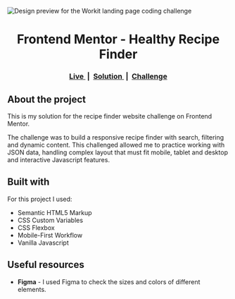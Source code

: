 
![Design preview for the Workit landing page coding challenge](https://github.com/user-attachments/assets/b773e2ef-3377-4148-b86c-a0f862d5d874)


<div align="center">
 <h1>Frontend Mentor - Healthy Recipe Finder</h1>
 <h3>
    <!-- Netlify Live -->
    <a href="https://voluble-pony-3a342e.netlify.app/">
      Live
    </a>
    <span>&nbsp;|&nbsp;</span>
    <!-- Frontend Mentor Live solution -->
    <a href="https://github.com/ephraimdjeket/Workit-landing-page" title="Check My Solution on Frontend Mentor">
      Solution
    </a>
    <span>&nbsp;|&nbsp;</span>
    <!-- Frontend Mentor Challenge Link -->
    <a href="https://www.frontendmentor.io/solutions/responsive-recipe-finder-website---html-css-and-js-pbAKnHapBN" title="Original Frontend Mentor Challenge Link">
      Challenge
    </a>
  </h3>
</div>

## About the project

This is my solution for the recipe finder website challenge on Frontend Mentor.

The challenge was to build a responsive recipe finder with search, filtering and dynamic content. This challenged allowed me to practice working with JSON data, handling complex layout that must fit mobile, tablet and desktop and interactive Javascript features.

## Built with

For this project I used:

- Semantic HTML5 Markup
- CSS Custom Variables
- CSS Flexbox
- Mobile-First Workflow
- Vanilla Javascript

## Useful resources

- **Figma** - I used Figma to check the sizes and colors of different elements.
